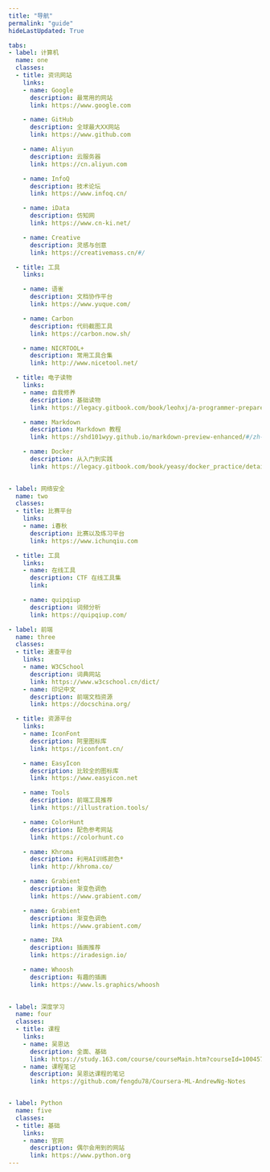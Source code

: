 ```yaml
---
title: "导航"
permalink: "guide"
hideLastUpdated: True

tabs: 
- label: 计算机
  name: one
  classes:
  - title: 资讯网站
    links:
    - name: Google
      description: 最常用的网站
      link: https://www.google.com

    - name: GitHub
      description: 全球最大XX网站
      link: https://www.github.com

    - name: Aliyun
      description: 云服务器
      link: https://cn.aliyun.com

    - name: InfoQ
      description: 技术论坛
      link: https://www.infoq.cn/

    - name: iData
      description: 仿知网
      link: https://www.cn-ki.net/

    - name: Creative
      description: 灵感与创意
      link: https://creativemass.cn/#/

  - title: 工具
    links: 

    - name: 语雀
      description: 文档协作平台
      link: https://www.yuque.com/

    - name: Carbon
      description: 代码截图工具
      link: https://carbon.now.sh/

    - name: NICRTOOL+
      description: 常用工具合集
      link: http://www.nicetool.net/

  - title: 电子读物
    links:
    - name: 自我修养
      description: 基础读物
      link: https://legacy.gitbook.com/book/leohxj/a-programmer-prepares/details

    - name: Markdown
      description: Markdown 教程
      link: https://shd101wyy.github.io/markdown-preview-enhanced/#/zh-cn/

    - name: Docker
      description: 从入门到实践
      link: https://legacy.gitbook.com/book/yeasy/docker_practice/details
      

- label: 网络安全
  name: two
  classes:
  - title: 比赛平台
    links:
    - name: i春秋
      description: 比赛以及练习平台
      link: https://www.ichunqiu.com

  - title: 工具
    links: 
    - name: 在线工具
      description: CTF 在线工具集
      link: 

    - name: quipqiup
      description: 词频分析
      link: https://quipqiup.com/

- label: 前端
  name: three
  classes:
  - title: 速查平台
    links: 
    - name: W3CSchool
      description: 词典网站
      link: https://www.w3cschool.cn/dict/
    - name: 印记中文
      description: 前端文档资源
      link: https://docschina.org/

  - title: 资源平台
    links:
    - name: IconFont
      description: 阿里图标库
      link: https://iconfont.cn/

    - name: EasyIcon
      description: 比较全的图标库
      link: https://www.easyicon.net

    - name: Tools
      description: 前端工具推荐
      link: https://illustration.tools/

    - name: ColorHunt
      description: 配色参考网站
      link: https://colorhunt.co

    - name: Khroma
      description: 利用AI训练颜色*
      link: http://khroma.co/

    - name: Grabient
      description: 渐变色调色
      link: https://www.grabient.com/

    - name: Grabient
      description: 渐变色调色
      link: https://www.grabient.com/

    - name: IRA
      description: 插画推荐
      link: https://iradesign.io/

    - name: Whoosh
      description: 有趣的插画
      link: https://www.ls.graphics/whoosh
      

- label: 深度学习
  name: four
  classes:
  - title: 课程
    links: 
    - name: 吴恩达
      description: 全面、基础
      link: https://study.163.com/course/courseMain.htm?courseId=1004570029
    - name: 课程笔记
      description: 吴恩达课程的笔记 
      link: https://github.com/fengdu78/Coursera-ML-AndrewNg-Notes


- label: Python
  name: five
  classes:
  - title: 基础
    links:
    - name: 官网
      description: 偶尔会用到的网站
      link: https://www.python.org
---
```


<template>
  <div class="my-guide-container">
    <el-tabs v-model="activeName">
      <el-tab-pane v-for="tab in tabs" :label="tab.label" :name="tab.name">
        <div v-for="myClass in tab.classes">
          <div class="my-class-title">{{ myClass.title }}</div>
          <div class="my-classes-box">
            <a :href="link.link" v-for="link in myClass.links" target="_blank">
              <el-card class="my-link-box">
                <div style="margin-bottom: 5px;">{{ link.name }}</div>
                <div style="font-size: smaller; color: #8f8f8f; text-overflow: ellipsis;">{{ link.description }}</div>
              </el-card>
            </a>
          </div>
        </div>
      </el-tab-pane>
    </el-tabs>
  </div>
</template>

<script>
export default {
  data() {
    return {
      activeName: 'one',
      tabs: []
    };
  },

  mounted() {
    // this.getTabs();
    this.tabs = this.$page.frontmatter.tabs;
    console.log(this.$page);
  }
};
</script>

<style scoped>
.my-classes-box {
  padding: 1rem;
  display: flex;
  flex-wrap: wrap;
  a {
    text-decoration: none;
    display: block;
  };
}

.my-classes-box a:hover {
  text-decoration: none;
}

.my-class-title {
  width: 5rem;
  padding: 0.5rem;
  margin: 1rem 0;
  color: white;
  background-color: #0093E9;
  background-image: linear-gradient(160deg, #0093E9 0%, #80D0C7 100%);
  border-radius: 4px;
  text-align: center;
  box-shadow: 0 2px 12px 0 rgba(0,0,0,.1);
  user-select: none;
}

.my-link-box {
  width: 8.3rem;
  height: 4rem;
  margin: 0.4rem;
  /* border: 1px solid #f1f1f1; */
  /* border-radius: 3px; */
  text-align: center;
  white-space: nowrap;
  text-overflow: ellipsis;
  display: flex;
  justify-content: center;
  flex-direction: column;
  transition:all 0.1s;
}

.my-link-box:hover {
  transform:scale(1.05);
  border-color: #fff;
  box-shadow: 0 2px 12px 0 rgba(0,0,0,.1);
}
</style>